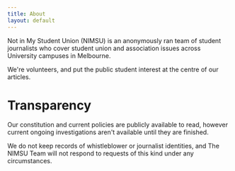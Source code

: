 ```yaml
---
title: About
layout: default
---
```


Not in My Student Union (NIMSU) is an anonymously ran team of student journalists who cover student union and association issues across University campuses in Melbourne. 

We're volunteers, and put the public student interest at the centre of our articles. 

# Transparency
Our constitution and current policies are publicly available to read, however current ongoing investigations aren't available until they are finished. 

We do not keep records of whistleblower or journalist identities, and The NIMSU Team will not respond to requests of this kind under any circumstances.